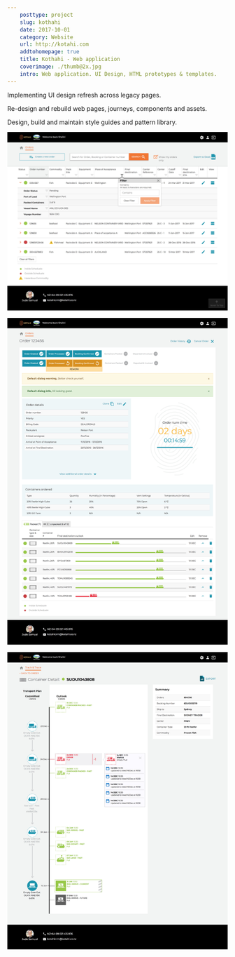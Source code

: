 ```yaml
---  
    posttype: project
    slug: kothahi
    date: 2017-10-01
    category: Website
    url: http://kotahi.com
    addtohomepage: true
    title: Kothahi - Web application
    coverimage: ./thumb@2x.jpg
    intro: Web application. UI Design, HTML prototypes & templates.
---
```


<div class="description">

Implementing UI design refresh across legacy pages.

Re-design and rebuild web pages, journeys, components and assets.

Design, build and maintain style guides and pattern library.

</div>

<div class="images">

![Kothahi - Order list](./order-list@2x.jpg "Kothahi - Order list")

![Kothahi - Order view](./order-view@2x.jpg "Kothahi - Order view")

![Kothahi - Order plan](./plan@2x.jpg "Kothahi - Order plan")

</div>